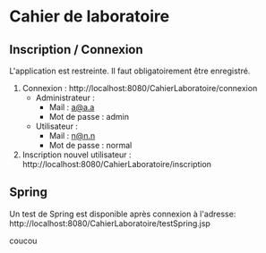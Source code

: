 # Cahier de laboratoire


## Inscription / Connexion
L'application est restreinte. Il faut obligatoirement être enregistré.  

1. Connexion  : http://localhost:8080/CahierLaboratoire/connexion
    - Administrateur : 
        - Mail : a@a.a
        - Mot de passe : admin
    - Utilisateur : 
        - Mail : n@n.n
        - Mot de passe : normal
2. Inscription nouvel utilisateur : http://localhost:8080/CahierLaboratoire/inscription

## Spring
Un test de Spring est disponible après connexion à l'adresse: 
http://localhost:8080/CahierLaboratoire/testSpring.jsp

coucou
